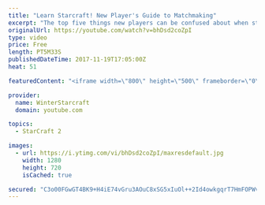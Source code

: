 ```yaml
---
title: "Learn Starcraft! New Player's Guide to Matchmaking"
excerpt: "The top five things new players can be confused about when starting off playing Starcraft 2!"
originalUrl: https://youtube.com/watch?v=bhDsd2coZpI
type: video
price: Free
length: PT5M33S
publishedDateTime: 2017-11-19T17:05:00Z
heat: 51

featuredContent: "<iframe width=\"800\" height=\"500\" frameborder=\"0\" src=\"https://www.youtube.com/embed/bhDsd2coZpI\" allow=\"accelerometer; autoplay; encrypted-media; gyroscope; picture-in-picture\" allowfullscreen></iframe>"

provider:
  name: WinterStarcraft
  domain: youtube.com

topics:
  - StarCraft 2

images:
  - url: https://i.ytimg.com/vi/bhDsd2coZpI/maxresdefault.jpg
    width: 1280
    height: 720
    isCached: true

secured: "C3o00FGwGT4BK9+H4iE74vGru3AOuC8xSG5xIuOl++2Id4owkgqrT7HmFOPWvcPpc/lFSxI23K0sSspsDfVkqtcnSadxVYGcIBFPOey2kj/t9V2mAiZ4rmPt33tCHoPy4p/LhA0BTlgtN7MtFzznt0LoQTxS1GaR+JpxcxlN7EiIKt6tcqG1F/DKM/ODP3NGws3KlXP1lyGCB8CL9LRWfPXL9VfBA+lU2X6NTG84Y1c5Am9N289TOy5nn9r+HePSI6cbF3JYmaB13FGprpkjNAwuT84rJn8hsy1kB0wCMrbjQOf098OzvENNSkvl1bhJxJIkCRC4HdUGXd6mW6ii65UjWUpEHYNSlAqytLV14HWnTx7DtvWO0rpHrcZq7lYAIfCJjgrBFilsrQKs5MYTiAjzuSqSsIX7iud1Q2tGxHE=;Oq3vvu5xzcfKlkZDoMbqog=="
---
```


